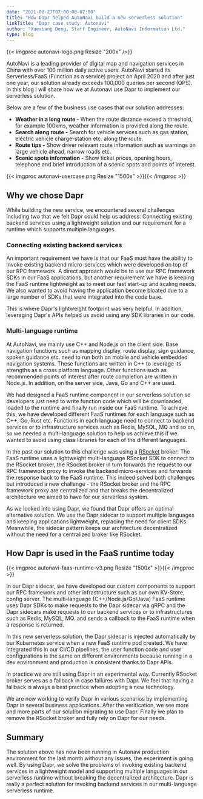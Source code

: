 ```yaml
---
date: "2021-08-27T07:00:00-07:00"
title: "How Dapr helped AutoNavi build a new serverless solution"
linkTitle: "Dapr case study: Autonavi"
author: "Xuexiang Deng, Staff Engineer, AutoNavi Information Ltd."
type: blog
---
```


{{< imgproc autonavi-logo.png  Resize "200x" />}}

AutoNavi is a leading provider of digital map and navigation services in China with over 100 million daily active users. AutoNavi started its Serverless/FaaS (Function as a service) project on April 2020 and after just one year, our solution already exceeds 100,000 queries per second (QPS). In this blog I will share how we at Autonavi use Dapr to implement our serverless solution.

Below are a few of the business use cases that our solution addresses:
- **Weather in a long route -** When the route distance exceed a threshold, for example 100kms, weather information is provided along the route.
- **Search along route -** Search for vehicle services such as gas station, electric vehicle charge-station etc. along the route.
- **Route tips -** Show driver relevant route information such as warnings on large vehicle ahead, narrow roads etc.
- **Scenic spots information -** Show ticket prices, opening hours, telephone and brief introduction of a scenic spots and points of interest.

{{< imgproc autonavi-usercase.png Resize "1500x" >}}{{< /imgproc >}}

## Why we chose Dapr

While building the new service, we encountered several challenges including two that we felt Dapr could help us address: Connecting existing backend services using a lightweight solution and our requirement for a runtime which supports multiple languages.

### Connecting existing backend services

An important requirement we have is that our FaaS must have the ability to invoke existing backend micro-services which were developed on top of our RPC framework. A direct approach would be to use our RPC framework SDKs in our FaaS applications, but another requirement we have is keeping the FaaS runtime lightweight as to meet our fast start-up and scaling needs. We also wanted to avoid having the application become bloated due to a large number of SDKs that were integrated into the code base. 

This is where Dapr's lightweight footprint was very helpful. In addition, leveraging Dapr's APIs helped us avoid using any SDK libraries in our code. 

### Multi-language runtime

At AutoNavi, we mainly use C++ and Node.js on the client side. Base navigation functions such as mapping display, route display, sign guidance, spoken guidance etc. need to run both on mobile and vehicle embedded navigation systems. These functions are written in C++ to leverage its strengths as a cross platform language. Other functions such as recommended points of interest after route completion are written in Node.js. In addition, on the server side, Java, Go and C++ are used.

We had designed a FaaS runtime component in our serverless solution so developers just need to write function code which will be downloaded, loaded to the runtime and finally run inside our FaaS runtime. To achieve this, we have developed different FaaS runtimes for each language such as C++, Go, Rust etc. Functions in each language need to connect to backend services or to infrastructure services such as Redis, MySQL, MQ and so on, so we needed a multi-language solution to help us achieve this if we wanted to avoid using class libraries for each of the different languages.

In the past our solution to this challenge was using a [RSocket](https://rsocket.io/) broker: The FaaS runtime uses a lightweight multi-language RSocket SDK to connect to the RSocket broker, the RSocket broker in turn forwards the request to our RPC framework proxy to invoke the backend micro-services and forwards the response back to the FaaS runtime. This indeed solved both challenges but introduced a new challenge - the RSocket broker and the RPC framework proxy are centralized and that breaks the decentralized architecture we aimed to have for our serverless system.

As we looked into using Dapr, we found that Dapr offers an optimal alternative solution. We use the Dapr sidecar to support multiple languages and keeping applications lightweight, replacing the need for client SDKs. Meanwhile, the sidecar pattern keeps our architecture decentralized without the need for a centralized broker like RSocket.

## How Dapr is used in the FaaS runtime today

{{< imgproc autonavi-faas-runtime-v3.png Resize "1500x" >}}{{< /imgproc >}}

In our Dapr sidecar, we have developed our custom components to support our RPC framework and other infrastructure such as our own KV-Store, config server. The multi-language (C++/Node.js/Go/Java) FaaS runtime uses Dapr SDKs to make requests to the Dapr sidecar via gRPC and the Dapr sidecars make requests to our backend services or to infrastructures such as Redis, MySQL, MQ. and sends a callback to the FaaS runtime when a response is returned.

In this new serverless solution, the Dapr sidecar is injected automatically by our Kubernetes service when a new FaaS runtime pod created. We have integrated this in our CI/CD pipelines, the user function code and user configurations is the same on different environments because running in a dev environment and production is consistent thanks to Dapr APIs.

In practice we are still using Dapr in an experimental way. Currently RSocket broker serves as a fallback in case failures with Dapr. We feel that having a fallback is always a best practice when adopting a new technology. 

We are now working to verify Dapr in various scenarios by implementing Dapr in several business applications. After the verification, we see more and more parts of our solution migrating to use Dapr. Finally we plan to remove the RSocket broker and fully rely on Dapr for our needs.

## Summary

The solution above has now been running in Autonavi production environment for the last month without any issues, the experiment is going well. By using Dapr, we solve the problems of invoking existing backend services in a lightweight model and supporting multiple languages in our serverless runtime without breaking the decentralized architecture. Dapr is really a perfect solution for invoking backend services in our multi-language serverless runtime.